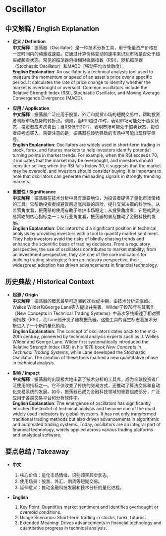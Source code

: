 # Oscillator

## 中文解释 / English Explanation

* **定义 / Definition**  
  **中文解释**：振荡器（Oscillator）是一种技术分析工具，用于衡量资产价格在一定时间内的动量或速度。它通过计算价格变动的速率来识别市场是否处于超买或超卖状态。常见的振荡器包括相对强弱指数（RSI）、随机振荡器（Stochastic Oscillator）和MACD（移动平均收敛散度）。  
  **English Explanation**: An oscillator is a technical analysis tool used to measure the momentum or speed of an asset's price over a specific period. It calculates the rate of price change to identify whether the market is overbought or oversold. Common oscillators include the Relative Strength Index (RSI), Stochastic Oscillator, and Moving Average Convergence Divergence (MACD).

* **应用 / Application**  
  **中文解释**：振荡器广泛应用于股票、外汇和期货市场的短期交易中，帮助投资者判断市场趋势的转折点。例如，当RSI超过70时，表明市场可能处于超买状态，投资者应考虑卖出；当RSI低于30时，表明市场可能处于超卖状态，投资者应考虑买入。需要注意的是，振荡器在趋势强劲的市场中可能出现误导信号。  
  **English Explanation**: Oscillators are widely used in short-term trading in stock, forex, and futures markets to help investors identify potential turning points in market trends. For example, when the RSI exceeds 70, it indicates that the market may be overbought, and investors should consider selling; when the RSI falls below 30, it suggests that the market may be oversold, and investors should consider buying. It is important to note that oscillators can generate misleading signals in strongly trending markets.

* **重要性 / Significance**  
  **中文解释**：振荡器在技术分析中具有重要地位，为投资者提供了量化市场情绪的工具。它帮助投资者规避盲目追涨杀跌的风险，提升交易决策的科学性。从监管角度看，振荡器的使用有助于维护市场稳定；从投资角度看，它是构建交易策略的核心指标之一；从行业角度看，振荡器的普及推动了金融科技的发展。  
  **English Explanation**: Oscillators hold a significant position in technical analysis by providing investors with a tool to quantify market sentiment. They help investors avoid the risks of blindly chasing trends and enhance the scientific basis of trading decisions. From a regulatory perspective, the use of oscillators contributes to market stability; from an investment perspective, they are one of the core indicators for building trading strategies; from an industry perspective, their widespread adoption has driven advancements in financial technology.

## 历史典故 / Historical Context

* **起源 / Origin**  
  **中文解释**：振荡器的概念最早可追溯到20世纪中期，由技术分析先驱如J. Welles Wilder和George Lane等人提出并完善。Wilder于1978年在其著作《New Concepts in Technical Trading Systems》中首次系统阐述了相对强弱指数（RSI），而Lane则开发了随机振荡器。这些工具的诞生标志着技术分析进入了一个新的量化阶段。  
  **English Explanation**: The concept of oscillators dates back to the mid-20th century, pioneered by technical analysis experts such as J. Welles Wilder and George Lane. Wilder first systematically introduced the Relative Strength Index (RSI) in his 1978 book *New Concepts in Technical Trading Systems*, while Lane developed the Stochastic Oscillator. The creation of these tools marked a new quantitative phase in technical analysis.

* **影响 / Impact**  
  **中文解释**：振荡器的出现极大地丰富了技术分析的工具库，成为全球投资者广泛使用的指标之一。它不仅改变了传统的交易方式，还推动了算法交易和自动化交易系统的发展。如今，振荡器已成为金融科技领域的重要组成部分，广泛应用于各类交易平台和分析软件中。  
  **English Explanation**: The emergence of oscillators has significantly enriched the toolkit of technical analysis and become one of the most widely used indicators by global investors. It has not only transformed traditional trading methods but also driven advancements in algorithmic and automated trading systems. Today, oscillators are an integral part of financial technology, widely applied across various trading platforms and analytical software.

## 要点总结 / Takeaway

* **中文**  
  1. 核心价值：量化市场情绪，识别超买超卖状态。
  2. 使用场景：股票、外汇、期货等短期交易。
  3. 延伸意义：推动金融科技发展和技术分析的量化进程。

* **English**  
  1. Key Point: Quantifies market sentiment and identifies overbought or oversold conditions.
  2. Usage Scenarios: Short-term trading in stocks, forex, futures.
  3. Extended Meaning: Drives advancements in financial technology and quantitative progress in technical analysis.